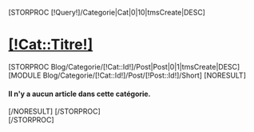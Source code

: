 [STORPROC [!Query!]/Categorie|Cat|0|10|tmsCreate|DESC]
	<div class="PageCat">
		<h1><a href="/Blog/Categorie/[!Cat::Link!]" title="Lire tous les posts de la cat&eacute;gorie [!Cat::Titre!]">[!Cat::Titre!]</a></h1>
		[STORPROC Blog/Categorie/[!Cat::Id!]/Post|Post|0|1|tmsCreate|DESC]
			[MODULE Blog/Categorie/[!Cat::Id!]/Post/[!Post::Id!]/Short]
			[NORESULT]<h4>Il n'y a aucun article dans cette cat&eacute;gorie.</h4>[/NORESULT]
		[/STORPROC]
	</div>
[/STORPROC]